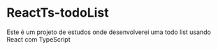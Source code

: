# ReactTs-todoList
Este é um projeto de estudos onde desenvolverei uma todo list usando React com TypeScript
